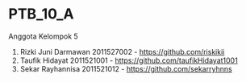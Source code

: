 # PTB_10_A

Anggota Kelompok 5

1. Rizki Juni Darmawan 2011527002 - https://github.com/riskikii
2. Taufik Hidayat 2011521001 - https://github.com/taufikHidayat1001
3. Sekar Rayhannisa 2011521012 - https://github.com/sekarryhnns
